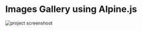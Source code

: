 # Images Gallery using Alpine.js 
![project screenshoot](https://github.com/Bilalben23/images_gallery_using_Apline.js/assets/129977156/1dbf9509-acdb-4965-8a50-dc42ff006855)
